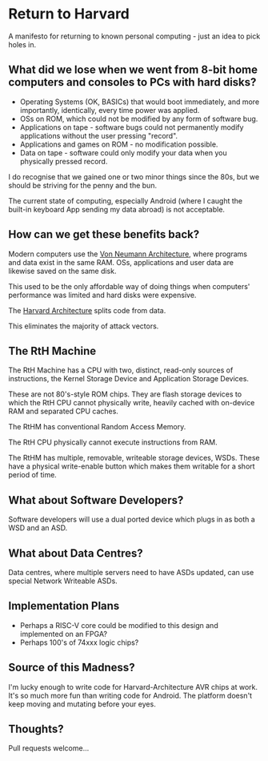 # Return to Harvard
A manifesto for returning to known personal computing - just an idea to pick holes in.

## What did we lose when we went from 8-bit home computers and consoles to PCs with hard disks?

- Operating Systems (OK, BASICs) that would boot immediately, and more importantly, identically, every time power was applied.
- OSs on ROM, which could not be modified by any form of software bug.
- Applications on tape - software bugs could not permanently modify applications without the user pressing "record".
- Applications and games on ROM - no modification possible.
- Data on tape - software could only modify your data when you physically pressed record.

I do recognise that we gained one or two minor things since the 80s, but we should be striving for the penny and the bun.

The current state of computing, especially Android (where I caught the built-in keyboard App sending my data abroad) is not acceptable.

## How can we get these benefits back?

Modern computers use the <a href="https://en.wikipedia.org/wiki/Von_Neumann_architecture">Von Neumann Architecture</a>, where programs and data exist in the same RAM.  OSs, applications and user data are likewise saved on the same disk.

This used to be the only affordable way of doing things when computers' performance was limited and hard disks were expensive.

The <a href="https://en.wikipedia.org/wiki/Harvard_architecture">Harvard Architecture</a> splits code from data.

This eliminates the majority of attack vectors.

## The RtH Machine

The RtH Machine has a CPU with two, distinct, read-only sources of instructions, the Kernel Storage Device and Application Storage Devices.

These are not 80's-style ROM chips.  They are flash storage devices to which the RtH CPU cannot physically write, heavily cached with on-device RAM and separated CPU caches.

The RtHM has conventional Random Access Memory.

The RtH CPU physically cannot execute instructions from RAM.

The RtHM has multiple, removable, writeable storage devices, WSDs.  These have a physical write-enable button which makes them writable for a short period of time.

## What about Software Developers?

Software developers will use a dual ported device which plugs in as both a WSD and an ASD.

## What about Data Centres?

Data centres, where multiple servers need to have ASDs updated, can use special Network Writeable ASDs.

## Implementation Plans

- Perhaps a RISC-V core could be modified to this design and implemented on an FPGA?
- Perhaps 100's of 74xxx logic chips?

## Source of this Madness?

I'm lucky enough to write code for Harvard-Architecture AVR chips at work.  It's so much more fun than writing code for Android. The platform doesn't keep moving and mutating before your eyes.

## Thoughts?

Pull requests welcome...
